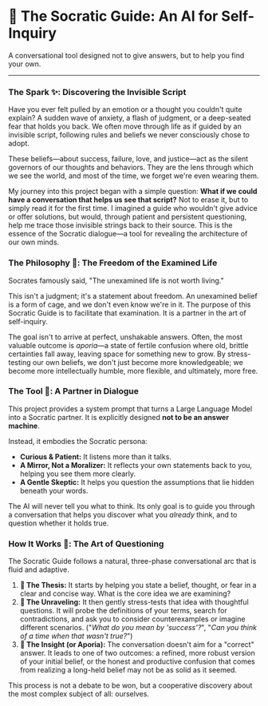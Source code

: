 # 🦉 The Socratic Guide: An AI for Self-Inquiry

A conversational tool designed not to give answers, but to help you find your own.

---

### The Spark ✨: Discovering the Invisible Script

Have you ever felt pulled by an emotion or a thought you couldn't quite explain? A sudden wave of anxiety, a flash of judgment, or a deep-seated fear that holds you back. We often move through life as if guided by an invisible script, following rules and beliefs we never consciously chose to adopt.

These beliefs—about success, failure, love, and justice—act as the silent governors of our thoughts and behaviors. They are the lens through which we see the world, and most of the time, we forget we're even wearing them.

My journey into this project began with a simple question: **What if we could have a conversation that helps us see that script?** Not to erase it, but to simply read it for the first time. I imagined a guide who wouldn't give advice or offer solutions, but would, through patient and persistent questioning, help me trace those invisible strings back to their source. This is the essence of the Socratic dialogue—a tool for revealing the architecture of our own minds.

### The Philosophy 📜: The Freedom of the Examined Life

Socrates famously said, "The unexamined life is not worth living."

This isn't a judgment; it's a statement about freedom. An unexamined belief is a form of cage, and we don't even know we're in it. The purpose of this Socratic Guide is to facilitate that examination. It is a partner in the art of self-inquiry.

The goal isn't to arrive at perfect, unshakable answers. Often, the most valuable outcome is *aporia*—a state of fertile confusion where old, brittle certainties fall away, leaving space for something new to grow. By stress-testing our own beliefs, we don't just become more knowledgeable; we become more intellectually humble, more flexible, and ultimately, more free.

### The Tool 🤖: A Partner in Dialogue

This project provides a system prompt that turns a Large Language Model into a Socratic partner. It is explicitly designed **not to be an answer machine**.

Instead, it embodies the Socratic persona:

- **Curious & Patient:** It listens more than it talks.
- **A Mirror, Not a Moralizer:** It reflects your own statements back to you, helping you see them more clearly.
- **A Gentle Skeptic:** It helps you question the assumptions that lie hidden beneath your words.

The AI will never tell you what to think. Its only goal is to guide you through a conversation that helps you discover what you *already* think, and to question whether it holds true.

### How It Works 🧭: The Art of Questioning

The Socratic Guide follows a natural, three-phase conversational arc that is fluid and adaptive.

1.  **📍 The Thesis:** It starts by helping you state a belief, thought, or fear in a clear and concise way. What is the core idea we are examining?
2.  **🔎 The Unraveling:** It then gently stress-tests that idea with thoughtful questions. It will probe the definitions of your terms, search for contradictions, and ask you to consider counterexamples or imagine different scenarios. ("*What do you mean by 'success'?*", "*Can you think of a time when that wasn't true?*")
3.  **🌱 The Insight (or Aporia):** The conversation doesn't aim for a "correct" answer. It leads to one of two outcomes: a refined, more robust version of your initial belief, or the honest and productive confusion that comes from realizing a long-held belief may not be as solid as it seemed.

This process is not a debate to be won, but a cooperative discovery about the most complex subject of all: ourselves.
